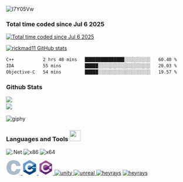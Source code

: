 ![I7Y05Vw](https://github.com/rickmad11/rickmad11/assets/118388835/29d91d24-a9b9-44cc-aee2-f49f8e16172e)

### Total time coded since Jul 6 2025
<a href="https://wakatime.com/@0781623f-44d5-4058-ba2b-c1890c8bc90e"><img src="https://wakatime.com/badge/user/0781623f-44d5-4058-ba2b-c1890c8bc90e.svg?style=for-the-badge" alt="Total time coded since Jul 6 2025" /></a>

[![rickmad11 GitHub stats](https://github-readme-stats.vercel.app/api/wakatime?username=@0781623f-44d5-4058-ba2b-c1890c8bc90e&langs_count=10&theme=dark)](https://wakatime.com/@0781623f-44d5-4058-ba2b-c1890c8bc90e)

<!--START_SECTION:waka-->

```txt
C++           2 hrs 48 mins   ███████████████░░░░░░░░░░   60.40 %
IDA           55 mins         █████░░░░░░░░░░░░░░░░░░░░   20.03 %
Objective-C   54 mins         █████░░░░░░░░░░░░░░░░░░░░   19.57 %
```

<!--END_SECTION:waka-->

### Github Stats
![](https://github-readme-stats.vercel.app/api?username=rickmad11&theme=dark&hide_border=false&include_all_commits=false&count_private=true)<br/>
![](https://github-readme-stats.vercel.app/api/top-langs/?username=rickmad11&theme=dark&hide_border=false&include_all_commits=false&count_private=true&layout=compact)

![giphy](https://github.com/rickmad11/rickmad11/assets/118388835/6e9c5077-7b39-407a-bd2b-fcf4ed67c1ec) 


### Languages and Tools <img src="https://github.com/user-attachments/assets/0095f409-d651-4142-9f18-8e14a03991c6" height="30" width="30" /> 
![.Net](https://img.shields.io/badge/.NET-5C2D91?style=for-the-badge&logo=.net&logoColor=white) ![x86](https://img.shields.io/badge/Assembly%20x86-6d12b3?style=for-the-badge&logo=amd&logoColor=white) ![x64](https://img.shields.io/badge/Assembly%20x64-6d12b3?style=for-the-badge&logo=amd&logoColor=white)

<p align="left"> <a href="https://www.cprogramming.com/" target="_blank" rel="noreferrer"> <img src="https://raw.githubusercontent.com/devicons/devicon/master/icons/c/c-original.svg" alt="c" width="40" height="40"/> </a> <a href="https://cppreference.com/" target="_blank" rel="noreferrer"> <img src="https://raw.githubusercontent.com/devicons/devicon/master/icons/cplusplus/cplusplus-original.svg" alt="cplusplus" width="40" height="40"/> </a> <a href="https://learn.microsoft.com/en-us/dotnet/csharp/tour-of-csharp/" target="_blank" rel="noreferrer"> <img src="https://raw.githubusercontent.com/devicons/devicon/master/icons/csharp/csharp-original.svg" alt="csharp" width="40" height="40"/> </a> <a href="https://unity.com/" target="_blank" rel="noreferrer"> <img src="https://www.vectorlogo.zone/logos/unity3d/unity3d-icon.svg" alt="unity" width="40" height="40"/> </a> <a href="https://unrealengine.com/" target="_blank" rel="noreferrer"> <img src="https://raw.githubusercontent.com/kenangundogan/fontisto/036b7eca71aab1bef8e6a0518f7329f13ed62f6b/icons/svg/brand/unreal-engine.svg" alt="unreal" width="40" height="40"/>
<a href="https://hex-rays.com/ida-pro" target="_blank" rel="noreferrer"> <img src="https://github.com/user-attachments/assets/f30adbfa-4cb0-4556-896f-13190a25b7b1" alt="heyrays" width="40" height="40"/></a> 
<a href="https://x64dbg.com/" target="_blank" rel="noreferrer"> <img src="https://github.com/user-attachments/assets/02dd2069-9c57-41b0-8fab-c4f619e3f595" alt="heyrays" width="40" height="40"/></a> </p>

